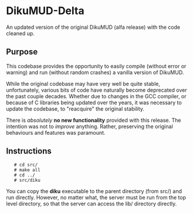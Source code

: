# DikuMUD-Delta
An updated version of the original DikuMUD (alfa release) with the code cleaned up.

## Purpose
This codebase provides the opportunity to easily compile (without error or warning) and run (without random crashes) a vanilla version of DikuMUD.

While the original codebase may have very well be quite stable, unfortunately, various bits of code have naturally become deprecated over the past couple decades. Whether due to changes in the GCC compiler, or because of C libraries being updated over the years, it was necessary to update the codebase, to "reacquire" the original stability.

There is _absolutely_ **no new functionality** provided with this release. The intention was not to _improve_ anything. Rather, preserving the original behaviours and features was paramount.

## Instructions
       # cd src/
       # make all
       # cd ../
       # src/diku
  
You can copy the **diku** executable to the parent directory (from src/) and run directly. However, no matter what, the server must be run from the top level directory, so that the server can access the lib/ directory directly.
